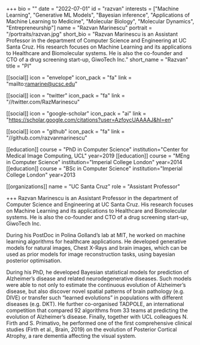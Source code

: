 +++
bio = ""
date = "2022-07-01"
id = "razvan"
interests = ["Machine Learning", "Generative ML Models", "Bayesian inference",
"Applications of Machine Learning to Medicine", "Molecular Biology", "Molecular Dynamics", "Entrepreneurship"]
name = "Razvan Marinescu"
portrait = "/portraits/razvan.jpg"
short_bio = "Razvan Marinescu is an Assistant Professor in the department of Computer Science and Engineering at UC Santa Cruz. His research focuses on Machine Learning and its applications to Healthcare and Biomolecular systems. He is also the co-founder and CTO of a drug screening start-up, GiwoTech Inc."
short_name = "Razvan"
title = "PI"

[[social]]
    icon = "envelope"
    icon_pack = "fa"
    link = "mailto:ramarine@ucsc.edu"

[[social]]
    icon = "twitter"
    icon_pack = "fa"
    link = "//twitter.com/RazMarinescu"

[[social]]
    icon = "google-scholar"
    icon_pack = "ai"
    link = "https://scholar.google.com/citations?user=AzfoycUAAAAJ&hl=en"

[[social]]
    icon = "github"
    icon_pack = "fa"
    link = "//github.com/razvanmarinescu"
    

[[education]]
    course = "PhD in Computer Science"
    institution="Center for Medical Image Computing, UCL"
    year=2019
[[education]]
    course = "MEng in Computer Science"
    institution="Imperial College London"
    year=2014
[[education]]
    course = "BSc in Computer Science"
    institution="Imperial College London"
    year=2013

[[organizations]]
    name = "UC Santa Cruz"
    role = "Assistant Professor"

+++
Razvan Marinescu is an Assistant Professor in the department of Computer Science and Engineering at UC Santa Cruz. His research focuses on Machine Learning and its applications to Healthcare and Biomolecular systems. He is also the co-founder and CTO of a drug screening start-up, GiwoTech Inc.

During his PostDoc in Polina Golland’s lab at MIT, he worked on machine learning algorithms for healthcare applications. He developed generative models for natural images, Chest X-Rays and brain images, which can be used as prior models for image reconstruction tasks, using bayesian posterior optimisation.

During his PhD, he developed Bayesian statistical models for prediction of Alzheimer’s disease and related neurodegenerative diseases. Such models were able to not only to estimate the continuous evolution of Alzheimer’s disease, but also discover novel spatial patterns of brain pathology (e.g. DIVE) or transfer such “learned evolutions” in populations with different diseases (e.g. DKT). He further co-organised TADPOLE, an international competition that compared 92 algorithms from 33 teams at predicting the evolution of Alzheimer’s disease. Finally, together with UCL colleagues N. Firth and S. Primativo, he performed one of the first comprehensive clinical studies (Firth et al., Brain, 2019) on the evolution of Posterior Cortical Atrophy, a rare dementia affecting the visual system.
